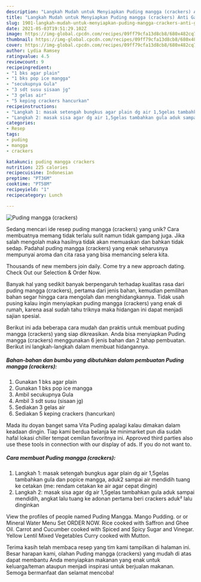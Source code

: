 ```yaml
---
description: "Langkah Mudah untuk Menyiapkan Puding mangga (crackers) Anti Gagal"
title: "Langkah Mudah untuk Menyiapkan Puding mangga (crackers) Anti Gagal"
slug: 1901-langkah-mudah-untuk-menyiapkan-puding-mangga-crackers-anti-gagal
date: 2021-05-03T19:51:29.102Z
image: https://img-global.cpcdn.com/recipes/09ff79cfa13d8cb8/680x482cq70/puding-mangga-crackers-foto-resep-utama.jpg
thumbnail: https://img-global.cpcdn.com/recipes/09ff79cfa13d8cb8/680x482cq70/puding-mangga-crackers-foto-resep-utama.jpg
cover: https://img-global.cpcdn.com/recipes/09ff79cfa13d8cb8/680x482cq70/puding-mangga-crackers-foto-resep-utama.jpg
author: Lydia Ramsey
ratingvalue: 4.5
reviewcount: 9
recipeingredient:
- "1 bks agar plain"
- "1 bks pop ice mangga"
- "secukupnya Gula"
- "3 sdt susu sisaan jg"
- "3 gelas air"
- "5 keping crackers hancurkan"
recipeinstructions:
- "Langkah 1: masak setengah bungkus agar plain dg air 1,5gelas tambahkan gula dan popice mangga, aduk2 sampai air mendidih tuang ke cetakan (me: rendam cetakan ke air agar cepat dingin)"
- "Langkah 2: masak sisa agar dg air 1,5gelas tambahkan gula aduk sampai mendidih, angkat lalu tuang ke adonan pertama beri crackers aduk² lalu dinginkan"
categories:
- Resep
tags:
- puding
- mangga
- crackers

katakunci: puding mangga crackers 
nutrition: 225 calories
recipecuisine: Indonesian
preptime: "PT36M"
cooktime: "PT58M"
recipeyield: "1"
recipecategory: Lunch

---
```



![Puding mangga (crackers)](https://img-global.cpcdn.com/recipes/09ff79cfa13d8cb8/680x482cq70/puding-mangga-crackers-foto-resep-utama.jpg)

Sedang mencari ide resep puding mangga (crackers) yang unik? Cara membuatnya memang tidak terlalu sulit namun tidak gampang juga. Jika salah mengolah maka hasilnya tidak akan memuaskan dan bahkan tidak sedap. Padahal puding mangga (crackers) yang enak seharusnya mempunyai aroma dan cita rasa yang bisa memancing selera kita.

Thousands of new members join daily. Come try a new approach dating. Check Out our Selection &amp; Order Now.

Banyak hal yang sedikit banyak berpengaruh terhadap kualitas rasa dari puding mangga (crackers), pertama dari jenis bahan, kemudian pemilihan bahan segar hingga cara mengolah dan menghidangkannya. Tidak usah pusing kalau ingin menyiapkan puding mangga (crackers) yang enak di rumah, karena asal sudah tahu triknya maka hidangan ini dapat menjadi sajian spesial.


Berikut ini ada beberapa cara mudah dan praktis untuk membuat puding mangga (crackers) yang siap dikreasikan. Anda bisa menyiapkan Puding mangga (crackers) menggunakan 6 jenis bahan dan 2 tahap pembuatan. Berikut ini langkah-langkah dalam membuat hidangannya.

<!--inarticleads1-->

##### Bahan-bahan dan bumbu yang dibutuhkan dalam pembuatan Puding mangga (crackers):

1. Gunakan 1 bks agar plain
1. Gunakan 1 bks pop ice mangga
1. Ambil secukupnya Gula
1. Ambil 3 sdt susu (sisaan jg)
1. Sediakan 3 gelas air
1. Sediakan 5 keping crackers (hancurkan)


Mada itu doyan banget sama Vita Puding apalagi kalau dimakan dalam keadaan dingin. Tiap kami berdua belanja ke minimarket pun dia sudah hafal lokasi chiller tempat cemilan favoritnya ini. Approved third parties also use these tools in connection with our display of ads. If you do not want to. 

<!--inarticleads2-->

##### Cara membuat Puding mangga (crackers):

1. Langkah 1: masak setengah bungkus agar plain dg air 1,5gelas tambahkan gula dan popice mangga, aduk2 sampai air mendidih tuang ke cetakan (me: rendam cetakan ke air agar cepat dingin)
1. Langkah 2: masak sisa agar dg air 1,5gelas tambahkan gula aduk sampai mendidih, angkat lalu tuang ke adonan pertama beri crackers aduk² lalu dinginkan


View the profiles of people named Puding Mangga. Mango Pudding. or or Mineral Water Menu Set ORDER NOW. Rice cooked with Saffron and Ghee Oil. Carrot and Cucumber cooked with Spiced and Spicy Sugar and Vinegar. Yellow Lentil Mixed Vegetables Curry cooked with Mutton. 

Terima kasih telah membaca resep yang tim kami tampilkan di halaman ini. Besar harapan kami, olahan Puding mangga (crackers) yang mudah di atas dapat membantu Anda menyiapkan makanan yang enak untuk keluarga/teman ataupun menjadi inspirasi untuk berjualan makanan. Semoga bermanfaat dan selamat mencoba!
